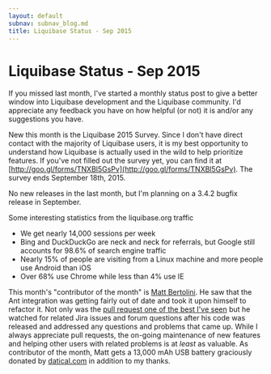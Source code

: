 ```yaml
---
layout: default
subnav: subnav_blog.md
title: Liquibase Status - Sep 2015
---
```

# Liquibase Status - Sep 2015

If you missed last month, I've started a monthly status post to give a better window into Liquibase development and the Liquibase community. I'd appreciate any feedback you have on how helpful (or not) it is and/or any suggestions you have.

New this month is the Liquibase 2015 Survey. Since I don't have direct contact with the majority of Liquibase users, it is my best opportunity to understand how Liquibase is actually used in the wild to help prioritize features.
If you've not filled out the survey yet, you can find it at [http://goo.gl/forms/TNXBl5GsPv](http://goo.gl/forms/TNXBl5GsPv). The survey ends September 18th, 2015.

No new releases in the last month, but I'm planning on a 3.4.2 bugfix release in September.

Some interesting statistics from the liquibase.org traffic

- We get nearly 14,000 sessions per week
- Bing and DuckDuckGo are neck and neck for referrals, but Google still accounts for 98.6% of search engine traffic
- Nearly 15% of people are visiting from a Linux machine and more people use Android than iOS
- Over 68% use Chrome while less than 4% use IE

This month's "contributor of the month" is [Matt Bertolini](https://github.com/mattbertolini). He saw that the Ant integration was getting fairly out of date and took it upon himself to refactor it.
Not only was the [pull request one of the best I've seen](https://github.com/liquibase/liquibase/pull/275) but he watched for related Jira issues and forum questions after his code was released and addressed any questions and problems that came up.
While I always appreciate pull requests, the on-going maintenance of new features and helping other users with related problems is at *least* as valuable. As contributor of the month, Matt gets a 13,000 mAh USB battery graciously donated by [datical.com](http://datical.com) in addition to my thanks.